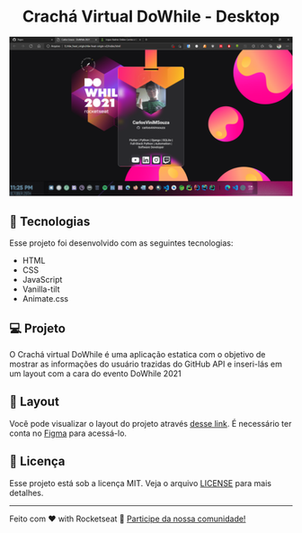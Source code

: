 <p>
  <h1 align="center">
  Crachá Virtual DoWhile - Desktop
  </h1>
</p>

![img-site](https://github.com/CarlosViniMSouza/NLW-Heat-Origin/blob/main/images/real_site.png)

## 🚀 Tecnologias

Esse projeto foi desenvolvido com as seguintes tecnologias:

- HTML
- CSS
- JavaScript
- Vanilla-tilt
- Animate.css

## 💻 Projeto

O Crachá virtual DoWhile é uma aplicação estatica com o objetivo de mostrar as informações do usuário trazidas do GitHub API e inseri-lás em um layout com a cara do evento DoWhile 2021

## 🔖 Layout

Você pode visualizar o layout do projeto através [desse link](<https://www.figma.com/file/9Z2vxc8VTRuZpYjFalCMAl/Badge-Do-While2021-(Copy)?node-id=0%3A1>). É necessário ter conta no [Figma](https://figma.com) para acessá-lo.

## :memo: Licença

Esse projeto está sob a licença MIT. Veja o arquivo [LICENSE](.github/LICENSE.md) para mais detalhes.

---

Feito com ♥ with Rocketseat :wave: [Participe da nossa comunidade!](https://discordapp.com/invite/gCRAFhc)
